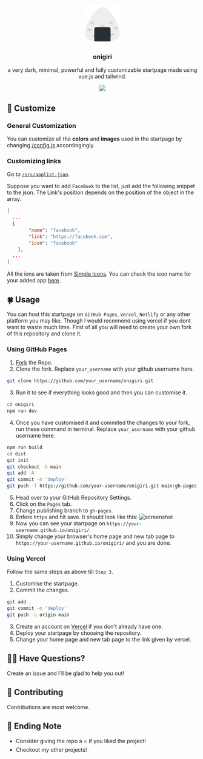 <div align="center">
  <img src="/public/favicon.png" width="100px" height="100px">
  <h3>onigiri</h3>
  <p>a very dark, minimal, powerful and fully customizable startpage made using vue.js and tailwind.</p>
  <img src="https://user-images.githubusercontent.com/68690233/167764295-d72e98d6-fe5b-4dee-b24d-16f34eabadbe.png" />
</div>

## 🍙 Customize
### General Customization
You can customize all the **colors** and **images** used in the startpage by changing [/config.js](/config.js) accordingingly.

### Customizing links
Go to [`/src/applist.json`](/src/applist.json).

Suppose you want to add `FaceBook` to the list, just add the following snippet to the json. The  Link's position depends on the position of the object in the array.
```json
[
  ...
  {
        "name": "facebook",
        "link": "https://facebook.com",
        "icon": "facebook"
    },
  ...
]
```

All the ions are taken from [Simple Icons](https://simpleicons.org/s). You can check the icon name for your added app [here](https://github.com/simple-icons/simple-icons/blob/develop/slugs.md).

## 🍀 Usage
You can host this startpage on `GitHub Pages`, `Vercel`, `Netlify` or any other platform you may like. Though I would recmmend using vercel if you dont want to waste much time. First of all you will need to create your own fork of this repository and clone it.

### Using GitHub Pages
1. [Fork](https://github.com/asheeeshh/onigiri/fork) the Repo.
2. Clone the fork. Replace `your_username` with your github username here.
```bash
git clone https://github.com/your_username/onigiri.git
```
3. Run it to see if everything looks good and then you can customise it.
```bash
cd onigiri
npm run dev
```
4. Once you have customised it and commited the changes to your fork, run these command in terminal. Replace `your_username` with your github username here.
```bash
npm run build
cd dist
git init
git checkout -b main
git add -A
git commit -m 'deploy'
git push -f https://github.com/your-username/onigiri.git main:gh-pages
```
5. Head over to your GitHub Repository Settings.
6. Click on the `Pages` tab.
7. Change publishing branch to `gh-pages`.
8. Enfore `https` and hit save. It should look like this:
![screenshot](https://i.imgur.com/y6xngsY.png)
9. Now you can see your startpage on `https://your-username.github.io/onigiri/`.
10. Simply change your browser's home page and new tab page to `https://your-username.github.io/onigiri/` and you are done.

### Using Vercel
Follow the same steps as above till `Step 3`.

1. Customise the startpage.
2. Commit the changes.
```bash
git add .
git commit -m 'deploy'
git push -u origin main
```
3. Create an account on [Vercel](https://vercel.com/) if you don't already have one.
4. Deploy your startpage by choosing the repository.
5. Change your home page and new tab page to the link given by vercel.

## 🙋‍♂️ Have Questions?
Create an issue and I'll be glad to help you out!

## 🎐 Contributing
Contributions are most welcome.

## 💜 Ending Note
- Consider giving the repo a ⭐ if you liked the project!
- Checkout my other projects!
